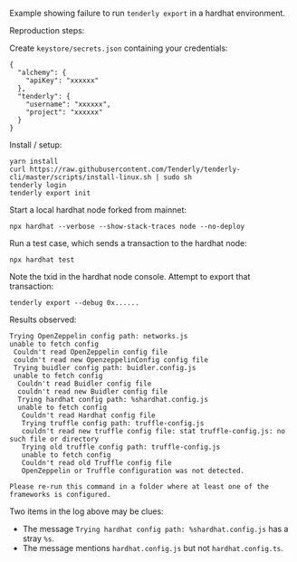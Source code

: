 Example showing failure to run `tenderly export` in a hardhat environment.

Reproduction steps:

Create `keystore/secrets.json` containing your credentials:
```
{
  "alchemy": {
    "apiKey": "xxxxxx"
  },
  "tenderly": {
    "username": "xxxxxx",
    "project": "xxxxxx"
  }
}

```

Install / setup:
```
yarn install
curl https://raw.githubusercontent.com/Tenderly/tenderly-cli/master/scripts/install-linux.sh | sudo sh
tenderly login
tenderly export init

```

Start a local hardhat node forked from mainnet:
```
npx hardhat --verbose --show-stack-traces node --no-deploy
```

Run a test case, which sends a transaction to the hardhat node:
```
npx hardhat test
```

Note the txid in the hardhat node console. Attempt to export that transaction:
```
tenderly export --debug 0x......
```

Results observed:
```
Trying OpenZeppelin config path: networks.js
unable to fetch config
 Couldn't read OpenZeppelin config file
 couldn't read new OpenzeppelinConfig config file
 Trying buidler config path: buidler.config.js
 unable to fetch config
  Couldn't read Buidler config file
  couldn't read new Buidler config file
  Trying hardhat config path: %shardhat.config.js
  unable to fetch config
   Couldn't read Hardhat config file
   Trying truffle config path: truffle-config.js
   couldn't read new truffle config file: stat truffle-config.js: no such file or directory
   Trying old truffle config path: truffle-config.js
   unable to fetch config
   Couldn't read old Truffle config file
   OpenZeppelin or Truffle configuration was not detected.

Please re-run this command in a folder where at least one of the frameworks is configured.
```

Two items in the log above may be clues:
* The message `Trying hardhat config path: %shardhat.config.js` has a stray `%s`.
* The message mentions `hardhat.config.js` but not `hardhat.config.ts`.

